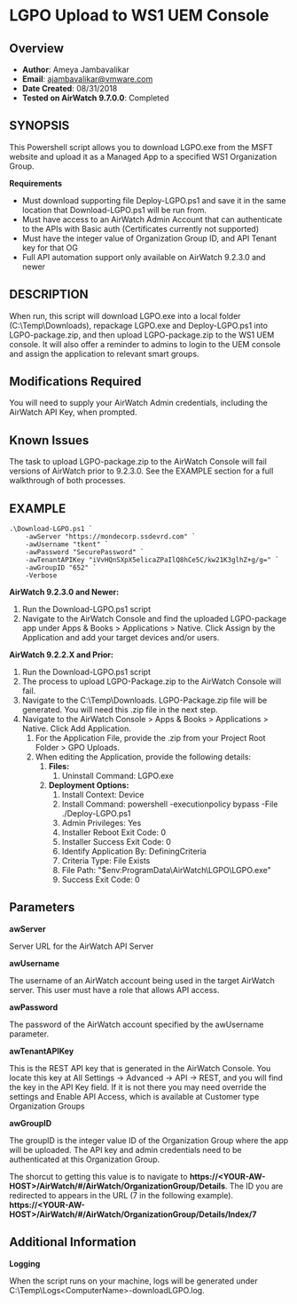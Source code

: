 
# LGPO Upload to WS1 UEM Console

## Overview
- **Author**: Ameya Jambavalikar
- **Email**: ajambavalikar@vmware.com
- **Date Created**: 08/31/2018
- **Tested on AirWatch 9.7.0.0**: Completed

## SYNOPSIS
<!-- Summary Start -->
This Powershell script allows you to download LGPO.exe from the MSFT website and upload it as a Managed App to a specified WS1 Organization Group. 
<!-- Summary End -->

**Requirements**
- Must download supporting file Deploy-LGPO.ps1 and save it in the same location that Download-LGPO.ps1 will be run from.
- Must have access to an AirWatch Admin Account that can authenticate to the APIs with Basic auth (Certificates currently not supported)
- Must have the integer value of Organization Group ID, and API Tenant key for that OG
- Full API automation support only available on AirWatch 9.2.3.0 and newer 

        
## DESCRIPTION
When run, this script will download LGPO.exe into a local folder (C:\Temp\Downloads), repackage LGPO.exe and Deploy-LGPO.ps1 into LGPO-package.zip, and then upload LGPO-package.zip to the WS1 UEM console. It will also offer a reminder to admins to login to the UEM console and assign the application to relevant smart groups.

	
## Modifications Required
You will need to supply your AirWatch Admin credentials, including the AirWatch API Key, when prompted. 

## Known Issues
The task to upload LGPO-package.zip to the AirWatch Console will fail versions of AirWatch prior to 9.2.3.0.  See the EXAMPLE section for a full walkthrough of both processes.
	
## EXAMPLE

    .\Download-LGPO.ps1 `
        -awServer "https://mondecorp.ssdevrd.com" `
        -awUsername "tkent" `
        -awPassword "SecurePassword" `
        -awTenantAPIKey "iVvHQnSXpX5elicaZPaIlQ8hCe5C/kw21K3glhZ+g/g=" `
        -awGroupID "652" `
        -Verbose

**AirWatch 9.2.3.0 and Newer:**

1. Run the Download-LGPO.ps1 script
2. Navigate to the AirWatch Console and find the uploaded LGPO-package app under Apps & Books > Applications > Native.  Click Assign by the Application and add your target devices and/or users.

**AirWatch 9.2.2.X and Prior:**

1. Run the Download-LGPO.ps1 script
2. The process to upload LGPO-Package.zip to the AirWatch Console will fail.
4. Navigate to the C:\Temp\Downloads.  LGPO-Package.zip file will be generated.  You will need this .zip file in the next step.
4. Navigate to the AirWatch Console > Apps & Books > Applications > Native.  Click Add Application.
	1. For the Application File, provide the .zip from your Project Root Folder > GPO Uploads.
	2. When editing the Application, provide the following details:
		1. **Files:**
			1. Uninstall Command: LGPO.exe
		1. **Deployment Options:**
			1. Install Context: Device
			2. Install Command: powershell -executionpolicy bypass -File ./Deploy-LGPO.ps1			
			3. Admin Privileges: Yes
			4. Installer Reboot Exit Code: 0
			5. Installer Success Exit Code: 0
			6. Identify Application By: DefiningCriteria
			7. Criteria Type: File Exists
			8. File Path: "$env:ProgramData\AirWatch\LGPO\LGPO.exe"			
			9. Success Exit Code: 0
        
## Parameters

**awServer**

Server URL for the AirWatch API Server

**awUsername**

The username of an AirWatch account being used in the target AirWatch server.  This user must have a role that allows API access.
  
**awPassword**

The password of the AirWatch account specified by the awUsername parameter.

**awTenantAPIKey**

This is the REST API key that is generated in the AirWatch Console.  You locate this key at All Settings -> Advanced -> API -> REST, and you will find the key in the API Key field.  If it is not there you may need override the settings and Enable API Access, which is available at Customer type Organization Groups

**awGroupID**

The groupID is the integer value ID of the Organization Group where the app will be uploaded. The API key and admin credentials need to be authenticated at this Organization Group. 

The shorcut to getting this value is to navigate to **https://\<YOUR-AW-HOST>/AirWatch/#/AirWatch/OrganizationGroup/Details**.
The ID you are redirected to appears in the URL (7 in the following example). **https://\<YOUR-AW-HOST>/AirWatch/#/AirWatch/OrganizationGroup/Details/Index/7**

## Additional Information

**Logging**

When the script runs on your machine, logs will be generated under C:\Temp\Logs\<ComputerName>-downloadLGPO.log.

